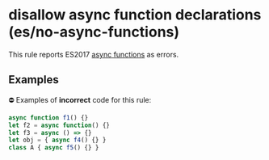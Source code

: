 # disallow async function declarations (es/no-async-functions)

This rule reports ES2017 [async functions](https://github.com/tc39/ecmascript-asyncawait) as errors.

## Examples

⛔ Examples of **incorrect** code for this rule:

```js
async function f1() {}
let f2 = async function() {}
let f3 = async () => {}
let obj = { async f4() {} }
class A { async f5() {} }
```

